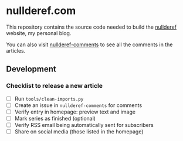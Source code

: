 # nullderef.com

This repository contains the source code needed to build the
[nullderef](https://nullderef.com) website, my personal blog.

You can also visit
[nullderef-comments](https://github.com/marioortizmanero/nullderef.com-comments)
to see all the comments in the articles.

## Development

### Checklist to release a new article

- [ ] Run `tools/clean-imports.py`
- [ ] Create an issue in `nullderef-comments` for comments
- [ ] Verify entry in homepage: preview text and image
- [ ] Mark series as finished (optional)
- [ ] Verify RSS email being automatically sent for subscribers
- [ ] Share on social media (those listed in the homepage)
